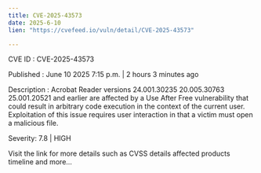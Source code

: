 ```yaml
---
title: CVE-2025-43573
date: 2025-6-10
lien: "https://cvefeed.io/vuln/detail/CVE-2025-43573"

---
```


CVE ID : CVE-2025-43573

Published :  June 10
2025
7:15 p.m. | 2 hours
3 minutes ago

Description : Acrobat Reader versions 24.001.30235
20.005.30763
25.001.20521 and earlier are affected by a Use After Free vulnerability that could result in arbitrary code execution in the context of the current user. Exploitation of this issue requires user interaction in that a victim must open a malicious file.

Severity: 7.8 | HIGH

Visit the link for more details
such as CVSS details
affected products
timeline
and more...
